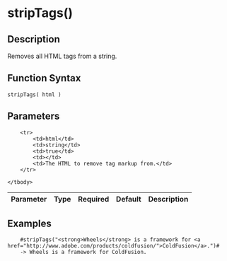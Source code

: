 # stripTags()

## Description
Removes all HTML tags from a string.

## Function Syntax
	stripTags( html )


## Parameters
<table>
	<thead>
		<tr>
			<th>Parameter</th>
			<th>Type</th>
			<th>Required</th>
			<th>Default</th>
			<th>Description</th>
		</tr>
	</thead>
	<tbody>
		
		<tr>
			<td>html</td>
			<td>string</td>
			<td>true</td>
			<td></td>
			<td>The HTML to remove tag markup from.</td>
		</tr>
		
	</tbody>
</table>


## Examples
	
		#stripTags("<strong>Wheels</strong> is a framework for <a href="http://www.adobe.com/products/coldfusion/">ColdFusion</a>.")#
		-> Wheels is a framework for ColdFusion.
